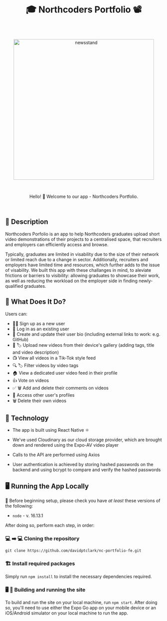 <h1 align="center">  🎓 Northcoders Portfolio 📽️ </h1> <br>

<br />

<p align="center">
  <a href="newsstand">
    <img alt="newsstand" title="newsstand" src="https://0x0.st/obtD.png" width="450">
  </a>
</p>

<br />

<p align="center">
Hello! 👋 Welcome to our app - Northcoders Portfolio.
</p>

<br />

## 💭 Description

Northcoders Porfolio is an app to help Northcoders graduates upload short video demonstrations of their projects to a centralised space, that recruiters and employers can efficiently access and browse.

Typically, graduates are limited in visability due to the size of their network or limited reach due to a change in sector. Additionally, recruiters and employers have limited time and resources, which further adds to the issue of visability. We built this app with these challanges in mind, to aleviate frictions or barriers to visibility: allowing graduates to showcase their work, as well as reducing the workload on the employer side in finding newly-qualified graduates.

## 🤔 What Does It Do?

Users can:

- ✍🏻 Sign up as a new user
- 🔏 Log in as an existing user
- 📖 Create and update their user bio (including external links to work: e.g. GitHub)
- 🔼 🏷️ Upload new videos from their device's gallery (adding tags, title and video description)
- 📺 View all videos in a Tik-Tok style feed
- 🔍 🏷️ Filter videos by video tags
- 🏠 View a dedicated user video feed in their profile
- 👍 Vote on videos
- ✅ 🗑️ Add and delete their comments on videos
- 👀 Access other user's profiles
- 🗑️ Delete their own videos

## 🧪 Technology

- The app is built using React Native ⚛️ 

- We've used Cloudinary as our cloud storage provider, which are brought down and rendered using the Expo-AV video player

- Calls to the API are performed using Axios

- User authentication is achieved by storing hashed passwords on the backend and using bcrypt to compare and verify the hashed passwords

## 🖥️ Running the App Locally

🚧 Before beginning setup, please check you have _at least_ these versions of the following:

- `node` - v. 16.13.1

After doing so, perform each step, in order:

### 💻 ➡️ 💻 Cloning the repository

```
git clone https://github.com/davidptclark/nc-portfolio-fe.git
```
### 🏗️ Install required packages

Simply run `npm install` to install the necessary dependencies required.

### 🖥️ 📲 Building and running the site

To build and run the site on your local machine, run `npm start`. After doing so, you'll need to use either the Expo Go app on your mobile device or an iOS/Android simulator on your local machine to run the app.
